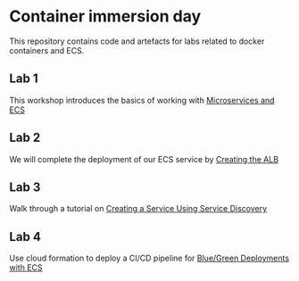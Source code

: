 # Container immersion day

This repository contains code and artefacts for labs related to docker containers and ECS.

## Lab 1

This workshop introduces the basics of working with [Microservices and ECS](https://github.com/brightsparc/containerday/tree/master/microservices)

## Lab 2

We will complete the deployment of our ECS service by  [Creating the ALB](https://github.com/brightsparc/containerday/tree/master/microservices#9-creating-the-alb)

## Lab 3

Walk through a tutorial on [Creating a Service Using Service Discovery](https://docs.aws.amazon.com/AmazonECS/latest/developerguide/create-service-discovery.html)

## Lab 4

Use cloud formation to deploy a CI/CD pipeline for [Blue/Green Deployments with ECS](https://github.com/aws-samples/ecs-blue-green-deployment)
